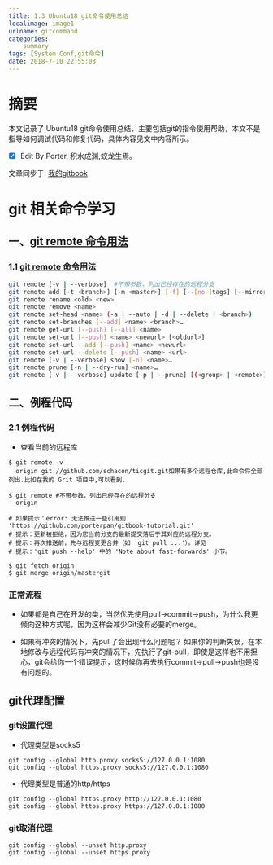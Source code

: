 ```yaml
---
title: 1.3 Ubuntu18 git命令使用总结
localimage: image1
urlname: gitcommand
categories:     
    summary    
tags: [System Conf,git命令]
date: 2018-7-10 22:55:03
---
```


# 摘要

本文记录了 Ubuntu18 git命令使用总结，主要包括git的指令使用帮助，本文不是指导如何调试代码和修复代码，具体内容见文中内容所示。

- [x] Edit By Porter, 积水成渊,蛟龙生焉。

<!-- more -->

文章同步于: [我的gitbook](https://porter.gitbook.io/)

# git 相关命令学习


## 一、[git remote 命令用法](https://www.git-scm.com/docs/git-remote)

### 1.1 [git remote 命令用法](https://www.git-scm.com/docs/git-remote)

```bash
git remote [-v | --verbose]  #不带参数，列出已经存在的远程分支
git remote add [-t <branch>] [-m <master>] [-f] [--[no-]tags] [--mirror=<fetch|push>] <name> <url>
git remote rename <old> <new>
git remote remove <name>
git remote set-head <name> (-a | --auto | -d | --delete | <branch>)
git remote set-branches [--add] <name> <branch>…​
git remote get-url [--push] [--all] <name>
git remote set-url [--push] <name> <newurl> [<oldurl>]
git remote set-url --add [--push] <name> <newurl>
git remote set-url --delete [--push] <name> <url>
git remote [-v | --verbose] show [-n] <name>…​
git remote prune [-n | --dry-run] <name>…​
git remote [-v | --verbose] update [-p | --prune] [(<group> | <remote>)…​]
```


## 二、例程代码

### 2.1 例程代码

* 查看当前的远程库 

```shell
$ git remote -v
  origin git://github.com/schacon/ticgit.git如果有多个远程仓库,此命令将全部列出.比如在我的 Grit 项目中,可以看到.

$ git remote #不带参数，列出已经存在的远程分支
  origin

# 如果提示：error: 无法推送一些引用到 'https://github.com/porterpan/gitbook-tutorial.git'
# 提示：更新被拒绝，因为您当前分支的最新提交落后于其对应的远程分支。
# 提示：再次推送前，先与远程变更合并（如 'git pull ...'）。详见
# 提示：'git push --help' 中的 'Note about fast-forwards' 小节。

$ git fetch origin
$ git merge origin/mastergit
```

### 正常流程

* 如果都是自己在开发的类，当然优先使用pull->commit->push，为什么我更倾向这种方式呢，因为这样会减少Git没有必要的merge。

* 如果有冲突的情况下，先pull了会出现什么问题呢？
如果你的判断失误，在本地修改与远程代码有冲突的情况下，先执行了git-pull，即使是这样也不用担心，git会给你一个错误提示，这时候你再去执行commit->pull->push也是没有问题的。

## git代理配置

### git设置代理

- 代理类型是socks5
```shell
git config --global http.proxy socks5://127.0.0.1:1080
git config --global https.proxy socks5://127.0.0.1:1080
```
- 代理类型是普通的http/https
```shell
git config --global https.proxy http://127.0.0.1:1080
git config --global https.proxy https://127.0.0.1:1080
```

### git取消代理

```shell
git config --global --unset http.proxy
git config --global --unset https.proxy
```





